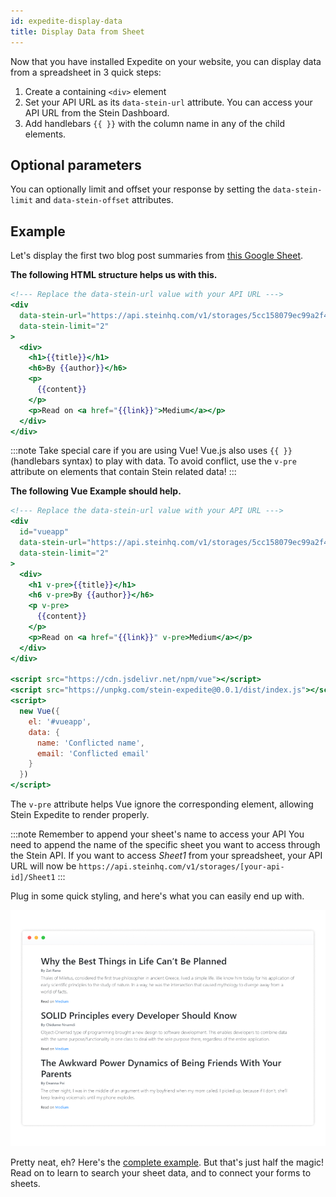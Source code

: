 ```yaml
---
id: expedite-display-data
title: Display Data from Sheet
---
```


Now that you have installed Expedite on your website, you can display data from a spreadsheet in 3 quick steps:

1. Create a containing `<div>` element
2. Set your API URL as its `data-stein-url` attribute. You can access your API URL from the Stein Dashboard.
3. Add handlebars `{{ }}` with the column name in any of the child elements.

## Optional parameters

You can optionally limit and offset your response by setting the `data-stein-limit` and `data-stein-offset` attributes.

## Example

Let's display the first two blog post summaries from [this Google Sheet](https://docs.google.com/spreadsheets/d/13Bc-RY9pOviWvZ7V7CHvuC8QjCqW73guBPk2WxXT0DM/edit#gid=0).

**The following HTML structure helps us with this.**

```handlebars
<!--- Replace the data-stein-url value with your API URL --->
<div
  data-stein-url="https://api.steinhq.com/v1/storages/5cc158079ec99a2f484dcb40/Sheet1"
  data-stein-limit="2"
>
  <div>
    <h1>{{title}}</h1>
    <h6>By {{author}}</h6>
    <p>
      {{content}}
    </p>
    <p>Read on <a href="{{link}}">Medium</a></p>
  </div>
</div>
```

:::note Take special care if you are using Vue!
Vue.js also uses `{{ }}` (handlebars syntax) to play with data. To avoid conflict, use the `v-pre` attribute on elements that contain Stein related data!
:::

**The following Vue Example should help.**
```handlebars
<!--- Replace the data-stein-url value with your API URL --->
<div
  id="vueapp"
  data-stein-url="https://api.steinhq.com/v1/storages/5cc158079ec99a2f484dcb40/Sheet1"
  data-stein-limit="2"
>
  <div>
    <h1 v-pre>{{title}}</h1>
    <h6 v-pre>By {{author}}</h6>
    <p v-pre>
      {{content}}
    </p>
    <p>Read on <a href="{{link}}" v-pre>Medium</a></p>
  </div>
</div>

<script src="https://cdn.jsdelivr.net/npm/vue"></script>
<script src="https://unpkg.com/stein-expedite@0.0.1/dist/index.js"></script>  
<script>
  new Vue({
    el: '#vueapp',
    data: {
      name: 'Conflicted name',
      email: 'Conflicted email'
    }
  })
</script>
```
The `v-pre` attribute helps Vue ignore the corresponding element, allowing Stein Expedite to render properly.

:::note Remember to append your sheet's name to access your API
You need to append the name of the specific sheet you want to access through the Stein API. If you want to access _Sheet1_ from your spreadsheet, your API URL will now be `https://api.steinhq.com/v1/storages/[your-api-id]/Sheet1`
:::

Plug in some quick styling, and here's what you can easily end up with.

![Blog Posts Screenshot](assets/expedite-blog-posts-read.png)

Pretty neat, eh? Here's the [complete example](https://github.com/SteinHQ/Expedite/blob/master/example/blog.html). But that's just half the magic! Read on to learn to search your sheet data, and to connect your forms to sheets.

